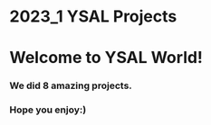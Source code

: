 # 2023_1 YSAL Projects

# Welcome to YSAL World!

### We did 8 amazing projects.

### Hope you enjoy:)
